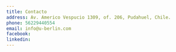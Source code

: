 ```yaml
---
title: Contacto
address: Av. Americo Vespucio 1309, of. 206, Pudahuel, Chile.
phone: 56229440554
email: info@u-berlin.com
facebook:
linkedin:
---
```

